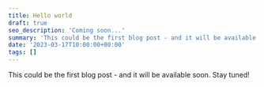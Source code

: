 ```yaml
---
title: Hello world
draft: true
seo_description: 'Coming soon...'
summary: 'This could be the first blog post - and it will be available soon. Stay tuned!'
date: '2023-03-17T10:00:00+00:00'
tags: []
---
```


This could be the first blog post - and it will be available soon. Stay tuned!
